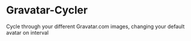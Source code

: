 Gravatar-Cycler
===============

Cycle through your different Gravatar.com images, changing your default avatar on interval
